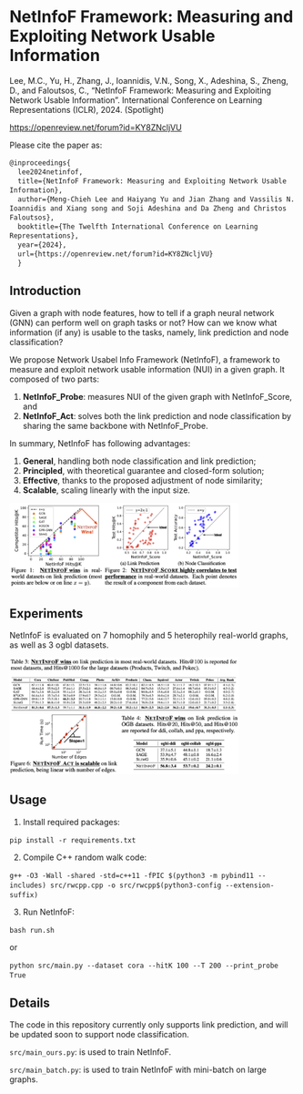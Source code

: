 # NetInfoF Framework: Measuring and Exploiting Network Usable Information

Lee, M.C., Yu, H., Zhang, J., Ioannidis, V.N., Song, X., Adeshina, S., Zheng, D., and Faloutsos, C., “NetInfoF Framework: Measuring and Exploiting Network Usable Information”. International Conference on Learning Representations (ICLR), 2024. (Spotlight)

https://openreview.net/forum?id=KY8ZNcljVU

Please cite the paper as:

    @inproceedings{
      lee2024netinfof,
      title={NetInfoF Framework: Measuring and Exploiting Network Usable Information},
      author={Meng-Chieh Lee and Haiyang Yu and Jian Zhang and Vassilis N. Ioannidis and Xiang song and Soji Adeshina and Da Zheng and Christos Faloutsos},
      booktitle={The Twelfth International Conference on Learning Representations},
      year={2024},
      url={https://openreview.net/forum?id=KY8ZNcljVU}
      }

## Introduction
Given a graph with node features, how to tell if a graph neural network (GNN) can perform well on graph tasks or not? 
How can we know what information (if any) is usable to the tasks, namely, link prediction and node classification?

We propose Network Usabel Info Framework (NetInfoF), a framework to measure and exploit network usable information (NUI) in a given graph.
It composed of two parts:
1. **NetInfoF_Probe**: measures NUI of the given graph with NetInfoF_Score, and
2. **NetInfoF_Act**: solves both the link prediction and node classification by sharing the same backbone with NetInfoF_Probe.

In summary, NetInfoF has following advantages:
1. **General**, handling both node classification and link prediction;
2. **Principled**, with theoretical guarantee and closed-form solution;
3. **Effective**, thanks to the proposed adjustment of node similarity;
4. **Scalable**, scaling linearly with the input size.

<img src='./figures/f1.png' width=80%>

## Experiments
NetInfoF is evaluated on 7 homophily and 5 heterophily real-world graphs, as well as 3 ogbl datasets.

<img src='./figures/f2.png' width=80%>

<img src='./figures/f3.png' width=80%>

## Usage

1. Install required packages:
   
`pip install -r requirements.txt`

2. Compile C++ random walk code:
   
`g++ -O3 -Wall -shared -std=c++11 -fPIC $(python3 -m pybind11 --includes) src/rwcpp.cpp -o src/rwcpp$(python3-config --extension-suffix)`

3. Run NetInfoF:

`bash run.sh`

or

`python src/main.py --dataset cora --hitK 100 --T 200 --print_probe True`


## Details
The code in this repository currently only supports link prediction, and will be updated soon to support node classification.

`src/main_ours.py`: is used to train NetInfoF.

`src/main_batch.py`: is used to train NetInfoF with mini-batch on large graphs.
